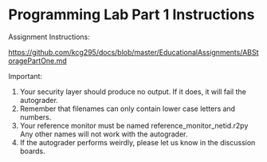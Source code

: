 # Programming Lab Part 1 Instructions

Assignment Instructions:

https://github.com/kcg295/docs/blob/master/EducationalAssignments/ABStoragePartOne.md

Important:
1. Your security layer should produce no output. If it does, it will fail the autograder.
2. Remember that filenames can only contain lower case letters and numbers.
3. Your reference monitor must be named reference_monitor_netid.r2py Any other names
will not work with the autograder.
4. If the autograder performs weirdly, please let us know in the discussion boards.